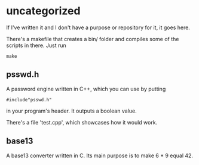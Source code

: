 # uncategorized
If I've written it and I don't have a purpose or repository for it, it goes here.

There's a makefile that creates a bin/ folder and compiles some of the scripts in there.
Just run

	make

## psswd.h
A password engine written in C++, which you can use by putting

	#include"psswd.h"

in your program's header. It outputs a boolean value.

There's a file 'test.cpp', which showcases how it would work.

## base13
A base13 converter written in C.
Its main purpose is to make 6 * 9 equal 42.
